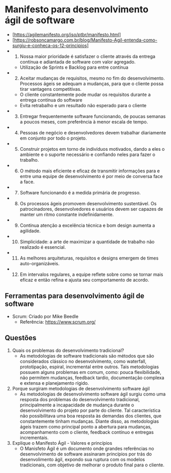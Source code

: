 # Manifesto para desenvolvimento ágil de software

- [https://agilemanifesto.org/iso/ptbr/manifesto.html]
- [https://robsoncamargo.com.br/blog/Manifesto-Agil-entenda-como-surgiu-e-conheca-os-12-principios]
- 1. Nossa maior prioridade é satisfazer o cliente através da entrega contínua e adiantada de software com valor agregado.
    - Utilização de Sprints e Backlog para entre contínua
- 2. Aceitar mudanças de requisitos, mesmo no fim do desenvolvimento. Processos ágeis se adequam a mudanças, para que o cliente possa tirar vantagens competitivas.
    - O cliente constantemente pode mudar os requisitos durante a entrega contínua do software
    - Evita retrabalho e um resultado não esperado para o cliente
- 3. Entregar frequentemente software funcionando, de poucas semanas a poucos meses, com preferência à menor escala de tempo.
- 4. Pessoas de negócio e desenvolvedores devem trabalhar diariamente em conjunto por todo o projeto.
- 5. Construir projetos em torno de indivíduos motivados, dando a eles o ambiente e o suporte necessário e confiando neles para fazer o trabalho.
- 6. O método mais eficiente e eficaz de transmitir informações para e entre uma equipe de desenvolvimento é por meio de conversa face a face.
- 7. Software funcionando é a medida primária de progresso.
- 8. Os processos ágeis promovem desenvolvimento sustentável. Os patrocinadores, desenvolvedores e usuários devem ser capazes de manter um ritmo constante indefinidamente.
- 9. Contínua atenção a excelência técnica e bom design aumenta a agilidade.
- 10. Simplicidade: a arte de maximizar a quantidade de trabalho não realizado é essencial.
- 11. As melhores arquiteturas, requisitos e designs emergem de times auto-organizáveis.
- 12. Em intervalos regulares, a equipe reflete sobre como se tornar mais eficaz e então refina e ajusta seu comportamento de acordo.

## Ferramentas para desenvolvimento ágil de software

- Scrum: Criado por Mike Beedle
    - Referência: https://www.scrum.org/

## Questões

1. Quais os problemas do desenvolvimento tradicional?
    - As metodologias de software tradicionais são métodos que são considerados clássico no desenvolvimento, como waterfall, prototipação, espiral, incremental entre outros. Tais metodologias possuem alguns problemas em comum, como: pouca flexibilidade, não permitem mudanças, feedback tardio, documentação complexa e extensa e planejamento rígido.
2. Porque surgiram metodologias de desenvolvimento software ágil
    - As metodologias de desenvolvimento software ágil surgiu como uma resposta dos problemas do desenvolvimento tradicional, principalmente a incapacidade de mudança durante o desenvolvimento do projeto por parte do cliente. Tal característica não possibilitava uma boa resposta às demandas dos clientes, que constantemente tinham mudanças. Diante disso, as metodologias ágeis trazem como principal ponto a abertura para mudanças, acompanhamento com o cliente, feedback contínuo e entregas incrementais.
3. Explique o Manifesto Ágil - Valores e princípios
    - O Manisfeto Ágil é um documento onde grandes referências no desenvolvimento de software assinaram princípios por trás do desenvolimento ágil, expondo sua ruptura com os modelos tradicionais, com objetivo de melhorar o produto final para o cliente. 